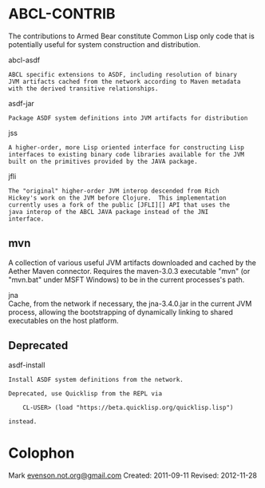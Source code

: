 ABCL-CONTRIB
============

The contributions to Armed Bear constitute Common Lisp only code that
is potentially useful for system construction and distribution.


abcl-asdf 

    ABCL specific extensions to ASDF, including resolution of binary
    JVM artifacts cached from the network according to Maven metadata
    with the derived transitive relationships.
    

asdf-jar

    Package ASDF system definitions into JVM artifacts for distribution
    

jss
    
    A higher-order, more Lisp oriented interface for constructing Lisp
    interfaces to existing binary code libraries available for the JVM
    built on the primitives provided by the JAVA package.
    
jfli

    The "original" higher-order JVM interop descended from Rich
    Hickey's work on the JVM before Clojure.  This implementation
    currently uses a fork of the public [JFLI][] API that uses the
    java interop of the ABCL JAVA package instead of the JNI
    interface.  
    
[jfli]: http://sourceforge.net/projects/jfli/
    
   
mvn
---
   
A collection of various useful JVM artifacts downloaded and cached by
the Aether Maven connector.  Requires the maven-3.0.3 executable "mvn"
(or "mvn.bat" under MSFT Windows) to be in the current processes's path.
    
jna     
    Cache, from the network if necessary, the jna-3.4.0.jar in
    the current JVM process, allowing the bootstrapping of
    dynamically linking to shared executables on the host platform.


Deprecated
----------

asdf-install
    
    Install ASDF system definitions from the network.  
    
    Deprecated, use Quicklisp from the REPL via
    
        CL-USER> (load "https://beta.quicklisp.org/quicklisp.lisp")
       
    instead.

# Colophon

Mark <evenson.not.org@gmail.com>
Created:  2011-09-11
Revised:  2012-11-28



